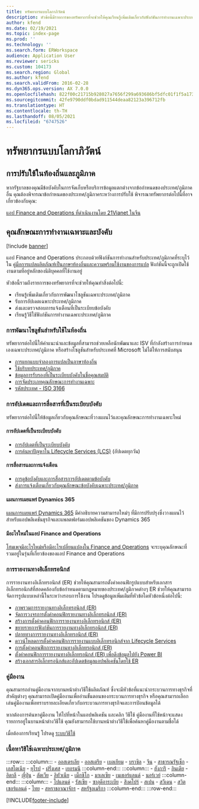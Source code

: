```yaml
---
title: ทรัพยากรแบบโลกาภิวัตน์
description: หัวข้อนี้มีรายการของทรัพยากรที่จะช่วยให้คุณเรียนรู้เพิ่มเติมเกี่ยวกับฟังก์ชันการทำงานเฉพาะประเทศ/ภูมิภาคและข้อเสนอ
author: kfend
ms.date: 02/19/2021
ms.topic: index-page
ms.prod: ''
ms.technology: ''
ms.search.form: ERWorkspace
audience: Application User
ms.reviewer: sericks
ms.custom: 104173
ms.search.region: Global
ms.author: kfend
ms.search.validFrom: 2016-02-28
ms.dyn365.ops.version: AX 7.0.0
ms.openlocfilehash: 822f00c21715b928027a7656f299a693686bf5dfc01f1f5a1738d5eb8d4bf124
ms.sourcegitcommit: 42fe9790ddf0bdad911544deaa82123a396712fb
ms.translationtype: HT
ms.contentlocale: th-TH
ms.lasthandoff: 08/05/2021
ms.locfileid: "6747526"
---
```

# <a name="globalization-resources"></a>ทรัพยากรแบบโลกาภิวัตน์

## <a name="local-and-regional-deployments"></a>การปรับใช้ในท้องถิ่นและภูมิภาค
หากรัฐบาลของคุณมีข้อบังคับในการจัดเก็บหรือบริการข้อมูลแตกต่างจากข้อกำหนดของประเทศ/ภูมิภาคอื่น คุณต้องพิจารณาข้อกำหนดของประเทศ/ภูมิภาคระหว่างการปรับใช้ พิจารณาทรัพยากรต่อไปนี้ที่อาจเกี่ยวข้องกับคุณ:

[แอป Finance and Operations ที่ดำเนินงานโดย 21Vianet ในจีน](../deployment/china-local-deployment.md)

## <a name="localization-and-regulatory-features"></a>คุณลักษณะการทำงานเฉพาะและบังคับ

[!include [banner](../includes/banner.md)]

แอป Finance and Operations ประกอบด้วยฟังก์ชันการทำงานสำหรับประเทศ/ภูมิภาคที่ระบุไว้ใน [คู่มือการแปลผลิตภัณฑ์เป็นภาษาท้องถิ่นและความพร้อมใช้งานของการแปล](https://aka.ms/dynamics_365_international_availability_deck) ฟังก์ชันนี้จะถูกเปิดใช้งานตามที่อยู่หลักของนิติบุคคลที่ใช้งานอยู่ 

หัวข้อนี้รวมถึงรายการของทรัพยากรที่จะช่วยให้คุณทำสิ่งต่อไปนี้: 
- เรียนรู้เพิ่มเติมเกี่ยวกับการพัฒนาโซลูชันเฉพาะประเทศ/ภูมิภาค
- รับการอัปเดตเฉพาะประเทศ/ภูมิภาค
- ส่งและตรวจสอบการแจ้งเตือนที่เป็นระเบียบข้อบังคับ
- เรียนรู้วิธีใช้ฟังก์ชันการทำงานเฉพาะประเทศ/ภูมิภาค

### <a name="developing-localized-solutions"></a>การพัฒนาโซลูชันสำหรับใช้ในท้องถิ่น
ทรัพยากรต่อไปนี้ให้คำแนะนำและข้อมูลที่สามารถช่วยเหลือนักพัฒนาและ ISV ที่กำลังสร้างการกำหนดเองเฉพาะประเทศ/ภูมิภาค หรือสร้างโซลูชันสำหรับประเทศที่ Microsoft ไม่ได้ให้การสนับสนุน
-   [การแยกแบบจำลองการแปลเป็นภาษาท้องถิ่น](separate-localization-models.md)
-   [ใช้บริบทประเทศ/ภูมิภาค](apply-country-context.md)
-   [ข้อมูลการรับรองที่เป็นระเบียบบังคับในชื่อคุณสมบัติ](regulatory-certifications.md)
-   [การจัดประเภทคุณลักษณะการทำงานเฉพาะ](classify-localization-features.md)
-   [รหัสประเทศ - ISO 3166](https://www.iso.org/iso-3166-country-codes.html)

### <a name="regulatory-updates-and-communication"></a>การอัปเดตและการสื่อสารที่เป็นระเบียบบังคับ
ทรัพยากรต่อไปนี้ให้ข้อมูลเกี่ยวกับคุณลักษณะที่วางแผนไว้และคุณลักษณะการทำงานเฉพาะใหม่ 

#### <a name="regulatory-updates"></a>การอัปเดตที่เป็นระเบียบบังคับ
-   [การอัปเดตที่เป็นระเบียบบังคับ](../../../finance/localizations/regulatory-updates.md)
-   [การค้นหาปัญหาใน Lifecycle Services (LCS)](../lifecycle-services/issue-search-lcs.md) (อัปเดตทุกวัน)

#### <a name="communication-and-alerts"></a>การสื่อสารและการแจ้งเตือน
-   [การดูข้อบังคับและการสื่อสารการอัปเดตตามข้อบังคับ](regulatory-watch-communication.md)
-   [ส่งการแจ้งเตือนเกี่ยวกับคุณลักษณะข้อบังคับเฉพาะประเทศ/ภูมิภาค](submit-localization-alerts.md)

#### <a name="dynamics-365-release-plans"></a>แผนการเผยแพร่ Dynamics 365
[แผนการเผยแพร่ Dynamics 365](/business-applications-release-notes/) มีคำอธิบายความสามารถใหม่ๆ ที่มีการปรับปรุงซึ่งวางแผนไว้สำหรับแอปพลิเคชันธุรกิจและแพลตฟอร์มแอปพลิเคชันของ Dynamics 365 

#### <a name="finance-and-operations-apps-whats-new"></a>มีอะไรใหม่ในแอป Finance and Operations
[โฮมเพจมีอะไรใหม่หรือมีอะไรเปลี่ยนแปลงใน Finance and Operations](../../fin-ops/get-started/whats-new-changed.md) จะระบุคุณลักษณะที่รวมอยู่ในรุ่นที่เกี่ยวข้องของแอป Finance and Operations

### <a name="electronic-reporting"></a>การรายงานทางอิเล็กทรอนิกส์
การรายงานทางอิเล็กทรอนิกส์ (ER) ช่วยให้คุณสามารถตั้งค่าคอนฟิกรูปแบบสำหรับเอกสารอิเล็กทรอนิกส์ที่สอดคล้องกับข้อกำหนดตามกฎหมายของประเทศ/ภูมิภาคต่างๆ ER ช่วยให้คุณสามารถจัดการรูปแบบเหล่านี้ในระหว่างรอบการใช้งาน โปรดดูข้อมูลเพิ่มเติมที่หัวข้อใดหัวข้อหนึ่งต่อไปนี้:
-   [ภาพรวมการรายงานทางอิเล็กทรอนิกส์ (ER)](../analytics/general-electronic-reporting.md)
-   [จัดการวงจรการตั้งค่าคอนฟิกรายงานทางอิเล็กทรอนิกส์ (ER)](../analytics/general-electronic-reporting-manage-configuration-lifecycle.md)
-   [สร้างการตั้งค่าคอนฟิกการรายงานทางอิเล็กทรอนิกส์ (ER)](../analytics/electronic-reporting-configuration.md)
-   [ขยายรายการฟังก์ชันการรายงานทางอิเล็กทรอนิกส์ (ER)](../analytics/general-electronic-reporting-formulas-list-extension.md)
-   [ปลายทางการรายงานทางอิเล็กทรอนิกส์ (ER)](../analytics/electronic-reporting-destinations.md)
-   [ดาวน์โหลดการตั้งค่าคอนฟิกการรายงานแบบอิเล็กทรอนิกส์จาก Lifecycle Services](../analytics/download-electronic-reporting-configuration-lcs.md)
-   [การตั้งค่าคอนฟิกการรายงานทางอิเล็กทรอนิกส์ (ER)](../analytics/electronic-reporting-import-ger-configurations.md)
-   [ตั้งค่าคอนฟิกการรายงานทางอิเล็กทรอนิกส์ (ER) เพื่อดึงข้อมูลไปยัง Power BI](../analytics/general-electronic-reporting-report-configuration-get-data-powerbi.md)
-   [สร้างเอกสารอิเล็กทรอนิกส์และอัปเดตข้อมูลแอปพลิเคชันโดยใช้ ER](../analytics/generate-electronic-documents-update-application-data.md)

### <a name="task-guides"></a>คู่มืองาน
คุณสามารถอ่านคู่มืองานจากบานหน้าต่างวิธีใช้ผลิตภัณฑ์ ซึ่งจะมีหัวข้อที่แนะนำกระบวนการทางธุรกิจที่สำคัญต่างๆ คุณสามารถเปิดคู่มืองานเพื่ออ่านขั้นตอนของกระบวนการทางธุรกิจ หรือคุณสามารถเลือกเล่นคู่มืองานเพื่อทราบรายละเอียดเกี่ยวกับกระบวนการทางธุรกิจและการป้อนข้อมูลได้

หากต้องการค้นหาคู่มืองาน ให้ไปที่หน้าในแอปพลิเคชัน และคลิก วิธีใช้ คู่มืองานที่ใช้หน้าจะแสดงรายการอยู่ในบานหน้าต่างวิธีใช้ คุณยังสามารถใช้บานหน้าต่างวิธีใช้เพื่อค้นหาคู่มืองานตามชื่อได้

เมื่อต้องการเรียนรู้ โปรดดู [ระบบวิธีใช้](../../fin-ops/get-started/help-overview.md#task-guides)


### <a name="countryregion-specific-help-content"></a>เนื้อหาวิธีใช้เฉพาะประเทศ/ภูมิภาค
:::row:::
    :::column:::
        - [ออสเตรเลีย](../../../finance/localizations/australia.md)
        - [ออสเตรีย](../../../finance/localizations/austria.md)
        - [เบลเยียม](../../../finance/localizations/belgium.md)
        - [บราซิล](../../../finance/localizations/brazil.md)
        - [จีน](../../../finance/localizations/china.md)
        - [สาธารณรัฐเช็ก](../../../finance/localizations/czech-republic.md)
        - [เอสโตเนีย](../../../finance/localizations/estonia.md)
        - [ยุโรป](../../../finance/localizations/europe.md)
        - [ฝรั่งเศส](../../../finance/localizations/france.md)
        - [เยอรมนี](../../../finance/localizations/germany.md)
    :::column-end:::
    :::column:::
        - [ฮังการี](../../../finance/localizations/hungary.md)
        - [อินเดีย](../../../finance/localizations/india.md)
        - [อิตาลี](../../../finance/localizations/italy.md)
        - [ญี่ปุ่น](../../../finance/localizations/japan.md)
        - [ลัตเวีย](../../../finance/localizations/latvia.md)
        - [ลิทัวเนีย](../../../finance/localizations/lithuania.md)
        - [เม็กซิโก](../../../finance/localizations/mexico.md)
        - [มาเลเซีย](../../../finance/localizations/malaysia.md)
        - [เนเธอร์แลนด์](../../../finance/localizations/netherlands.md)
        - [นอร์เวย์](../../../finance/localizations/norway.md)
    :::column-end:::
    :::column:::
        - [โปแลนด์](../../../finance/localizations/poland.md)
        - [รัสเซีย](../../../finance/localizations/russia.md)
        - [ซาอุดีอาระเบีย](../../../finance/localizations/saudi-arabia.md)
        - [สิงคโปร์](../../../finance/localizations/singapore.md)
        - [สเปน](../../../finance/localizations/spain.md)
        - [สวีเดน](../../../finance/localizations/sweden.md)
        - [สวิตเซอร์แลนด์](../../../finance/localizations/switzerland.md)
        - [ไทย](../../../finance/localizations/thailand.md)
        - [สหราชอาณาจักร](../../../finance/localizations/united-kingdom.md)
        - [สหรัฐอเมริกา](../../../finance/localizations/united-states.md)
    :::column-end:::
:::row-end:::








[!INCLUDE[footer-include](../../../includes/footer-banner.md)]
